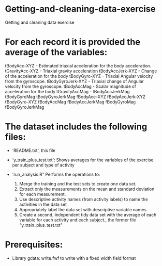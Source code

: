 Getting-and-cleaning-data-exercise
==================================

Getting and cleaning data exercise


For each record it is provided the average of the variables:
===========================================================

tBodyAcc-XYZ - Estimated triaxial acceleration for the  body acceleration.
tGravityAcc-XYZ - Triaxial gravity acceleration
tBodyAccJerk-XYZ - Change of the acceleration for the body
tBodyGyro-XYZ - Triaxial Angular velocity from the gyroscope. 
tBodyGyroJerk-XYZ - Triaxial change of Angular velocity from the gyroscope. 
tBodyAccMag - Scalar magnitude of acceleration for the body
tGravityAccMag -
tBodyAccJerkMag
tBodyGyroMag
tBodyGyroJerkMag
fBodyAcc-XYZ
fBodyAccJerk-XYZ
fBodyGyro-XYZ
fBodyAccMag
fBodyAccJerkMag
fBodyGyroMag
fBodyGyroJerkMag


The dataset includes the following files:
=========================================

- 'README.txt', this file

- 'y_train_plus_test.txt': Shows averages for the variables of the exercise per subject and type of activity 
- 'run_analysis.R" Performs the operations to:

  1. Merge the training and the test sets to create one data set.
  2. Extract only the measurements on the mean and standard deviation for each measurement.
  3. Use descriptive activity names (from activity labels) to name the activities in the data set
  4. Appropriately label the data set with descriptive variable names.
  5. Create a second, independent tidy data set with the average of each variable for each activity and
  each subject., the former file "y_train_plus_test.txt"



Prerequisites:
==============

- Library gdata: write.fwf to write with a fixed width field format
